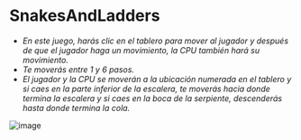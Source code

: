 # SnakesAndLadders

- _En este juego, harás clic en el tablero para mover al jugador y después de que el jugador haga un movimiento, la CPU también hará su movimiento._
- _Te moverás entre 1 y 6 pasos._
- _El jugador y la CPU se moverán a la ubicación numerada en el tablero y si caes en la parte inferior de la escalera, te moverás hacia donde termina la escalera y si caes en la boca de la serpiente, descenderás hasta donde termina la cola._ 

![image](https://github.com/MARSFOREVER472/SnakesAndLadders/assets/69094327/547fe2cb-c528-4476-8e50-5607f3e2a310)
